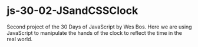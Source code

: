 # js-30-02-JSandCSSClock

Second project of the 30 Days of JavaScript by Wes Bos. Here we are using JavaScript to manipulate the hands of the clock to reflect the time in the real world.
